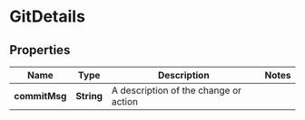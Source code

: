 # GitDetails

## Properties
Name | Type | Description | Notes
------------ | ------------- | ------------- | -------------
**commitMsg** | **String** | A description of the change or action | 

